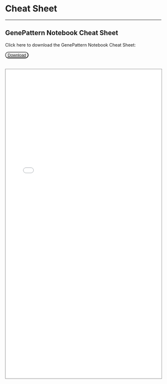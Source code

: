 # Cheat Sheet
---

## GenePattern Notebook Cheat Sheet

Click here to download the GenePattern Notebook Cheat Sheet:

<button class="btn btn-info" style="border-radius: 10px;;"><a href="img/gpnb-cheatsheet.pdf">Download</a></button> 

<iframe src="/img/gpnb-cheatsheet.pdf" style="position: relative; height: 1000px; width: 100%;margin-top: 4%; border: 1px solid grey" id="cheatsheet"></iframe>